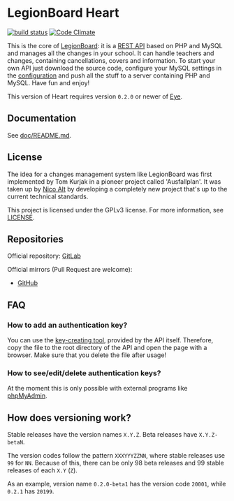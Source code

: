 # LegionBoard Heart

[![build status](https://gitlab.com/legionboard/heart/badges/master/build.svg)](https://gitlab.com/legionboard/heart/builds)
[![Code Climate](https://codeclimate.com/github/legionboard/heart/badges/gpa.svg)](https://codeclimate.com/github/legionboard/heart)

This is the core of [LegionBoard](https://legionboard.github.io): it
is a
[REST API](https://en.wikipedia.org/wiki/Representational_state_transfer)
based on PHP and MySQL and manages all the changes in your school. It
can handle teachers and changes, containing cancellations, covers and
information. To start your own API just download the source code,
configure your MySQL settings in the
[configuration](src/lib/configuration-template.ini) and push all the
stuff to a server containing PHP and MySQL. Have fun and enjoy!

This version of Heart requires version `0.2.0` or newer of
[Eye](https://gitlab.com/legionboard/eye).

## Documentation

See [doc/README.md](doc/README.md).

## License

The idea for a changes management system like LegionBoard was first
implemented by Tom Kurjak in a pioneer project called 'Ausfallplan'. It
was taken up by [Nico Alt](mailto:nicoalt@posteo.org) by developing a
completely new project that's up to the current technical standards.

This project is licensed under the GPLv3 license. For more information,
see [LICENSE](./LICENSE).

## Repositories

Official repository:
[GitLab](https://gitlab.com/legionboard/heart)

Official mirrors (Pull Request are welcome):
* [GitHub](https://github.com/legionboard/heart)

## FAQ

### How to add an authentication key?

You can use the [key-creating tool](src/lib/tools/createKey.php),
provided by the API itself. Therefore, copy the file to the root
directory of the API and open the page with a browser. Make sure that
you delete the file after usage!

### How to see/edit/delete authentication keys?

At the moment this is only possible with external programs like
[phpMyAdmin](https://www.phpmyadmin.net).

## How does versioning work?

Stable releases have the version names `X.Y.Z`. Beta releases have
`X.Y.Z-betaN`.

The version codes follow the pattern `XXXYYYZZNN`, where stable releases use
`99` for `NN`. Because of this, there can be only 98 beta releases and
99 stable releases of each `X.Y` (`Z`).

As an example, version name `0.2.0-beta1` has the version code `20001`,
while `0.2.1` has `20199`.

